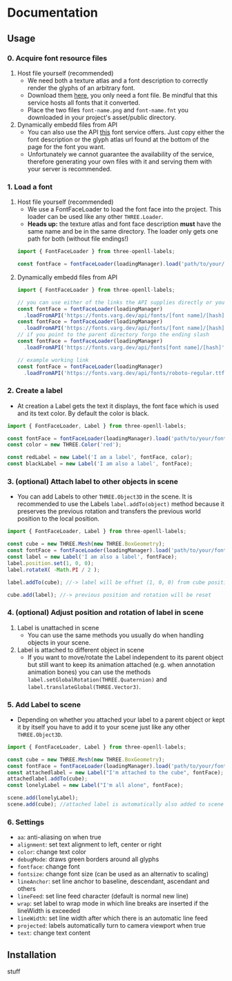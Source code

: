 # Documentation


## Usage


### 0. Acquire font resource files
1. Host file yourself (recommended)
	- We need both a texture atlas and a font description to correctly render the glyphs of an arbitrary font.
	- Download them [here](https://fonts.varg.dev/), you only need a font file. Be mindful that this service hosts all fonts that it converted.
	- Place the two files ```font-name.png``` and ```font-name.fnt``` you downloaded in your project's asset/public directory.
2. Dynamically embedd files from API
	- You can also use the API [this](https://fonts.varg.dev/) font service offers. Just copy either the font description or the glyph atlas url found at the bottom of the page for the font you want.
	- Unfortunately we cannot guarantee the availability of the service, therefore generating your own files with it and serving them with your server is recommended.
### 1. Load a font 
1.  Host file yourself (recommended)
	- We use a FontFaceLoader to load the font face into the project. This loader can be used like any other ```THREE.Loader```.
	- **Heads up:** the texture atlas and font face description **must** have the same name and be in the same directory. The loader only gets one path for both (without file endings!)
	```ts
	import { FontFaceLoader } from three-openll-labels;
	
	const fontFace = fontFaceLoader(loadingManager).load('path/to/your/font-name');
	```
2. Dynamically embedd files from API
	```ts
	import { FontFaceLoader } from three-openll-labels;
	
	// you can use either of the links the API supplies directly or you can point to their parent directory
	const fontFace = fontFaceLoader(loadingManager)
      .loadFromAPI('https://fonts.varg.dev/api/fonts/[font name]/[hash]/distancefield');
	const fontFace = fontFaceLoader(loadingManager)
      .loadFromAPI('https://fonts.varg.dev/api/fonts/[font name]/[hash]/fontdescription');
	// if you point to the parent directory forgo the ending slash
	const fontFace = fontFaceLoader(loadingManager)
      .loadFromAPI('https://fonts.varg.dev/api/fonts[font name]/[hash]');

	// example working link
	const fontFace = fontFaceLoader(loadingManager)
      .loadFromAPI('https://fonts.varg.dev/api/fonts/roboto-regular.ttf/5b932794dbdddf34e80eca00ba9a0b93');
	```
### 2. Create a label
- At creation a Label gets the text it displays, the font face which is used and its text color. By default the color is black.
```ts
import { FontFaceLoader, Label } from three-openll-labels;

const fontFace = fontFaceLoader(loadingManager).load('path/to/your/font-name');
const color = new THREE.Color('red');

const redLabel = new Label('I am a label', fontFace, color);
const blackLabel = new Label('I am also a label', fontFace);
```
### 3. (optional) Attach label to other objects in scene
- You can add Labels to other ```THREE.Object3D``` in the scene. It is recommended to use the Labels ```label.addTo(object)``` method because it preserves the previous rotation and transfers the previous world position to the local position.
```ts
import { FontFaceLoader, Label } from three-openll-labels;

const cube = new THREE.Mesh(new THREE.BoxGeometry);
const fontFace = fontFaceLoader(loadingManager).load('path/to/your/font-name');
const label = new Label('I am also a label', fontFace);
label.position.set(1, 0, 0);
label.rotateX( -Math.PI / 2 );

label.addTo(cube); //-> label will be offset (1, 0, 0) from cube position and still rotated

cube.add(label); //-> previous position and rotation will be reset
```
### 4. (optional) Adjust position and rotation of label in scene
1. Label is unattached in scene
	- You can use the same methods you usually do when handling objects in your scene.
2. Label is attached to different object in scene
	- If you want to move/rotate the Label independent to its parent object but still want to keep its animation attached (e.g. when annotation animation bones) you can use the methods ```label.setGlobalRotation(THREE.Quaternion)``` and ```label.translateGlobal(THREE.Vector3)```.
### 5. Add Label to scene
- Depending on whether you attached your label to a parent object or kept it by itself you have to add it to your scene just like any other ```THREE.Object3D```.
```ts
import { FontFaceLoader, Label } from three-openll-labels;

const cube = new THREE.Mesh(new THREE.BoxGeometry);
const fontFace = fontFaceLoader(loadingManager).load('path/to/your/font-name');
const attachedlabel = new Label("I'm attached to the cube", fontFace);
attachedlabel.addTo(cube); 
const lonelyLabel = new Label("I'm all alone", fontFace);

scene.add(lonelyLabel);
scene.add(cube); //attached label is automatically also added to scene
```
### 6. Settings
- ```aa```: anti-aliasing on when true
- ```alignment```: set text alignment to left, center or right
- ```color```: change text color
- ```debugMode```: draws green borders around all glyphs
- ```fontface```: change font
- ```fontsize```: change font size (can be used as an alternativ to scaling)
- ```lineAnchor```: set line anchor to baseline, descendant, ascendant and others
- ```lineFeed```: set line feed character (default is normal new line)
- ```wrap```: set label to wrap mode in which line breaks are inserted if the lineWidth is exceeded
- ```lineWidth```: set line width after which there is an automatic line feed
- ```projected```: labels automatically turn to camera viewport when true
- ```text```: change text content

## Installation


stuff